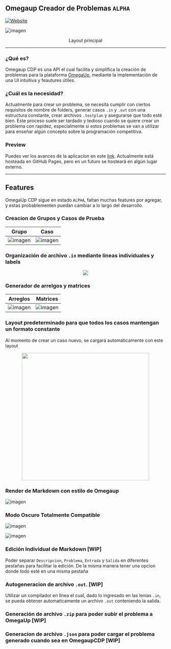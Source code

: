 ## Omegaup Creador de Problemas `ALPHA`

[![Website](https://img.shields.io/website?label=OmegaupCDP.com&style=for-the-badge&url=https%3A%2F%2Fmau-md.github.io/Omegaup-CDP)](https://mau-md.github.io/Omegaup-CDP)

![imagen](https://user-images.githubusercontent.com/74751751/128214017-18547414-3216-4886-9577-4da39d1e596a.png)

<p align="center">
Layout principal
</p>

---
### ¿Qué es?

Omegaup CDP es una API el cual facilita y simplifica la creación de problemas para la plataforma [OmegaUp](http://omegaup.com), mediante la implementación de una UI intuitiva y feautures útiles. 

### ¿Cuál es la necesidad?

Actualmente para crear un problema, se necesita cumplir con ciertos requisitos de nombre de folders, generar casos `.in` y `.out` con una estructura constante, crear archivos `.testplan` y asegurarse que todo esté bien. Este proceso suele ser tardado y tedioso cuando se quiere crear un problema con rapidez, especialmente si estos problemas se van a utilizar para enseñar algún concepto sobre la programación competitiva.

### Preview

Puedes ver los avances de la aplicacíon en este [link](http://mau-md.github.io/Omegaup-CDP). Actualmente está hosteada en GitHub Pages, pero en un futuro se hosteará en algún lugar externo.

---

## Features 
OmegaUp CDP sigue en estado `ALPHA`, faltan muchas features por agregar, y estas probablementen puedan cambiar a lo largo del desarrollo.

### Creacion de Grupos y Casos de Prueba
| Grupo | Caso |
| ----- | ---- |
| ![imagen](https://user-images.githubusercontent.com/74751751/128216877-e2a27264-b8cd-4ce2-bdd0-050c5bb374af.png) | ![imagen](https://user-images.githubusercontent.com/74751751/128216941-07d215ca-365b-4b30-9258-55b78c6e35cb.png) |

### Organización de archivo `.in` mediante lineas individuales y labels
<p align="center">
  <img src="https://user-images.githubusercontent.com/74751751/128217256-e9558c92-e69f-4568-ad33-bb186ee3831e.png">
</p>

### Generador de arrelgos y matrices
| Arreglos | Matrices |
| ----- | ---- |
| ![imagen](https://user-images.githubusercontent.com/74751751/128217521-552617fa-7a3e-4384-83cf-e9c31f1cade8.png) | ![imagen](https://user-images.githubusercontent.com/74751751/128217655-c6715dd0-fb01-474c-80bc-0178105d98a6.png) |

### Layout predeterminado para que todos los casos mantengan un formato constante
Al momento de crear un caso nuevo, se cargará automáticamente con este layout
<p align="center">
  <img width="400" src="https://user-images.githubusercontent.com/74751751/128217904-5cbc3cba-b8af-42d8-ac1f-77f40628328a.png">
</p>

### Render de Markdown con estilo de Omegaup
![imagen](https://user-images.githubusercontent.com/74751751/128218206-7b740e44-26e4-4c53-96f9-da125ebcce66.png)

### Modo Oscuro Totalmente Compatible
![imagen](https://user-images.githubusercontent.com/74751751/128218322-3354d862-a039-47e6-9209-73075bd6b323.png)

![imagen](https://user-images.githubusercontent.com/74751751/128218338-d56c24d8-6bd0-4456-a5dd-7cb602e2ca05.png)

### Edición Individual de Markdown [WIP]
Poder separar `Descripcion`, `Problema`, `Entrada` y `Salida` en diferentes pestañas para facilitar la edición. De la misma manera tener una opcion donde todo esté en una misma pestaña

### Autogeneracion de archivo `.out`. [WIP]
Utilizar un compilador en línea el cual, dado lo ingresado en las lenias `.in`, se pueda obtener automaticamente un archivo `.out` conteniendo la salida.

### Generación de archivo `.zip` para poder subir el problema a OmegaUp [WIP]

### Generacion de archivo `.json` para poder cargar el problema generado cuando sea en **OmegaupCDP** [WIP]
